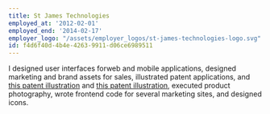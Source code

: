```yaml
---
title: St James Technologies
employed_at: '2012-02-01'
employed_end: '2014-02-17'
employer_logo: "/assets/employer_logos/st-james-technologies-logo.svg"
id: f4d6f40d-4b4e-4263-9911-d06ce6989511
---
```


<p>I designed user interfaces forweb and mobile applications, designed marketing and brand assets for sales, illustrated patent applications, and <a href="https://www.google.com/patents/US7325328" target="_blank" rel="external" title="Read the patent awarded to Matthew Magnuson and see the patent drawings executed by Isral C Duke">this patent illustration</a> and <a href="https://www.google.com/patents/US20090112510?dq=matthew+magnuson&hl=en&sa=X&ved=0ahUKEwik4friy4TXAhXMQSYKHS94D7YQ6AEILzAB" rel="external" target="_blank" title="Read the patent awarded to Matthew Magnuson and see the patent drawings executed by Isral C Duke">this patent illustration</a>, executed product photography, wrote frontend code for several marketing sites, and designed icons.
</p>